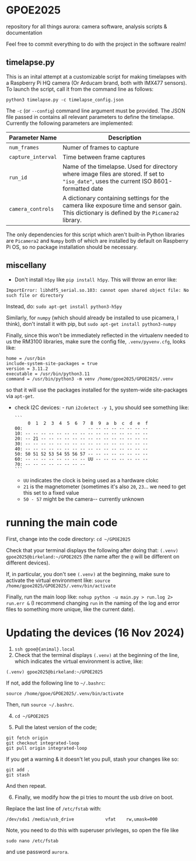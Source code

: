 # GPOE2025
repository for all things aurora: camera software, analysis scripts &amp; documentation

Feel free to commit everything to do with the project in the software realm!

## timelapse.py

This is an inital attempt at a customizable script for making timelapses with a Raspberry Pi HQ camera (Or Arducam brand, both with IMX477 sensors). To launch the script, call it from the command line as follows:

```
python3 timelapse.py -c timelapse_config.json
```

The `-c` (or `--config`) command line argument must be provided. The JSON file passed in contains all relevant parameters to define the timelapse. Currently the following parameters are implemented:

| Parameter Name | Description                |
| -------------- | -------------------------- |
| `num_frames`   | Numer of frames to capture |
| `capture_interval` | Time between frame captures |
| `run_id` | Name of the timelapse. Used for directory where image files are stored. If set to `"iso_date"`, uses the current ISO 8601-formatted date |
| `camera_controls` | A dictionary containing settings for the camera like exposure time and sensor gain. This dictionary is defined by the `Picamera2` library. |

The only dependencies for this script which aren't built-in Python libraries are `Picamera2` and `Numpy` both of which are installed by default on Raspberry Pi OS, so no package installation should be necessary.


## miscellany
- Don't install `h5py` like `pip install h5py`. This will throw an error like:
```
ImportError: libhdf5_serial.so.103: cannot open shared object file: No such file or directory
```
Instead, do:
`sudo apt-get install python3-h5py`

Similarly, for `numpy` (which should already be installed to use picamera, I think), don't install it with pip, but `sudo apt-get install python3-numpy`

Finally, since this won't be immediately reflected in the virtualenv needed to us the RM3100 libraries, make sure the config file, `.venv/pyvenv.cfg`, looks like:

```
home = /usr/bin
include-system-site-packages = true
version = 3.11.2
executable = /usr/bin/python3.11
command = /usr/bin/python3 -m venv /home/gpoe2025/GPOE2025/.venv
```

so that it will use the packages installed for the system-wide site-packages via `apt-get`.


- check I2C devices:
      - run `i2cdetect -y 1`, you should see something like:
  
      ```
           0  1  2  3  4  5  6  7  8  9  a  b  c  d  e  f
      00:                         -- -- -- -- -- -- -- -- 
      10: -- -- -- -- -- -- -- -- -- -- -- -- -- -- -- -- 
      20: -- 21 -- -- -- -- -- -- -- -- -- -- -- -- -- -- 
      30: -- -- -- -- -- -- -- -- -- -- -- -- -- -- -- -- 
      40: -- -- -- -- -- -- -- -- -- -- -- -- -- -- -- -- 
      50: 50 51 52 53 54 55 56 57 -- -- -- -- -- -- -- -- 
      60: -- -- -- -- -- -- -- -- UU -- -- -- -- -- -- -- 
      70: -- -- -- -- -- -- -- --    
      ```
  - `UU` indicates the clock is being used as a hardware clokc
  - `21` is the magnetometer (sometimes it's also `20`, `23`... we need to get this set to a fixed value
  - `50 - 57` might be the camera-- currently unknown

# running the main code
First, change into the code directory:
`cd ~/GPOE2025`

Check that your terminal displays the following after doing that:
`(.venv) gpoe2025@birkeland:~/GPOE2025`
(the name after the `@` will be different on different devices).

If, in particular, you don't see `(.venv)` at the beginning, make sure to activate the virtual environment like:
`source /home/gpoe2025/GPOE2025/.venv/bin/activate`

Finally, run the main loop like:
`nohup python -u main.py > run.log 2> run.err &`
(I recommend changing `run` in the naming of the log and error files to something more unique, like the current date).

# Updating the devices (16 Nov 2024)
1. `ssh gpoe@{animal}.local`
2. Check that the terminal displays `(.venv)` at the beginning of the line, which indicates the virtual environment is active, like:
   
`(.venv) gpoe2025@birkeland:~/GPOE2025`

If not, add the following line to `~/.bashrc`:

`source /home/gpoe/GPOE2025/.venv/bin/activate`

Then, run `source ~/.bashrc`.

4. `cd ~/GPOE2025`
   
5. Pull the latest version of the code;
   
```
git fetch origin
git checkout integrated-loop
git pull origin integrated-loop
```

If you get a warning & it doesn't let you pull, stash your changes like so:

```
git add .
git stash
```
And then repeat.

6. Finally, we modify how the pi tries to mount the usb drive on boot.

Replace the last line of `/etc/fstab` with:

`/dev/sda1 /media/usb_drive            vfat    rw,umask=000`

Note, you need to do this with superuser privileges, so open the file like

`sudo nano /etc/fstab`

and use password `aurora`.
